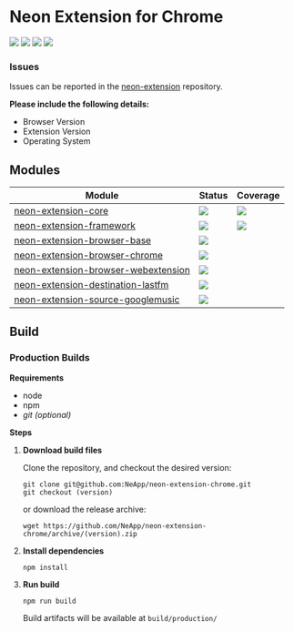 # Neon Extension for Chrome
[![](https://img.shields.io/travis/NeApp/neon-extension-chrome.svg)](https://travis-ci.org/NeApp/neon-extension-chrome) [![](https://img.shields.io/github/release/NeApp/neon-extension-chrome.svg?label=stable)](https://github.com/NeApp/neon-extension-chrome/releases) [![](https://img.shields.io/bintray/v/neapp/neon-extension/neon-extension-chrome.svg?label=latest)](https://bintray.com/neapp/neon-extension/neon-extension-chrome) ![](https://img.shields.io/github/license/NeApp/neon-extension-chrome.svg)

### Issues

Issues can be reported in the [neon-extension](https://github.com/NeApp/neon-extension) repository.

**Please include the following details:**

 - Browser Version
 - Extension Version
 - Operating System

## Modules

| Module                                                                                              | Status                                                                                                                                              | Coverage                                                                                                                                             |
|-----------------------------------------------------------------------------------------------------|-----------------------------------------------------------------------------------------------------------------------------------------------------|------------------------------------------------------------------------------------------------------------------------------------------------------|
| [neon-extension-core](https://github.com/NeApp/neon-extension-core)                                 | [![](https://img.shields.io/travis/NeApp/neon-extension-core.svg)](https://travis-ci.org/NeApp/neon-extension-core)                                 | [![](https://img.shields.io/coveralls/github/NeApp/neon-extension-core/master.svg)](https://coveralls.io/github/NeApp/neon-extension-core)           |
| [neon-extension-framework](https://github.com/NeApp/neon-extension-framework)                       | [![](https://img.shields.io/travis/NeApp/neon-extension-framework.svg)](https://travis-ci.org/NeApp/neon-extension-framework)                       | [![](https://img.shields.io/coveralls/github/NeApp/neon-extension-framework/master.svg)](https://coveralls.io/github/NeApp/neon-extension-framework) |
| [neon-extension-browser-base](https://github.com/NeApp/neon-extension-browser-base)                 | [![](https://img.shields.io/travis/NeApp/neon-extension-browser-base.svg)](https://travis-ci.org/NeApp/neon-extension-browser-base)                 |  |
| [neon-extension-browser-chrome](https://github.com/NeApp/neon-extension-browser-chrome)             | [![](https://img.shields.io/travis/NeApp/neon-extension-browser-chrome.svg)](https://travis-ci.org/NeApp/neon-extension-browser-chrome)             |  |
| [neon-extension-browser-webextension](https://github.com/NeApp/neon-extension-browser-webextension) | [![](https://img.shields.io/travis/NeApp/neon-extension-browser-webextension.svg)](https://travis-ci.org/NeApp/neon-extension-browser-webextension) |  |
| [neon-extension-destination-lastfm](https://github.com/NeApp/neon-extension-destination-lastfm)     | [![](https://img.shields.io/travis/NeApp/neon-extension-destination-lastfm.svg)](https://travis-ci.org/NeApp/neon-extension-destination-lastfm)     |  |
| [neon-extension-source-googlemusic](https://github.com/NeApp/neon-extension-source-googlemusic)     | [![](https://img.shields.io/travis/NeApp/neon-extension-source-googlemusic.svg)](https://travis-ci.org/NeApp/neon-extension-source-googlemusic)     |  |

## Build

### Production Builds

**Requirements**

 - node
 - npm
 - *git (optional)*

**Steps**

1. **Download build files**

    Clone the repository, and checkout the desired version:

    ```
    git clone git@github.com:NeApp/neon-extension-chrome.git
    git checkout (version)
    ```

    or download the release archive:

    ```
    wget https://github.com/NeApp/neon-extension-chrome/archive/(version).zip
    ```

2. **Install dependencies**

    ```
    npm install
    ```

3. **Run build**

    ```
    npm run build
    ```

    Build artifacts will be available at `build/production/`
